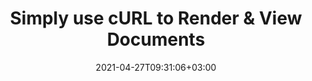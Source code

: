 ---
############################# Static ############################
layout: "product"
date: 2021-04-27T09:31:06+03:00
draft: false

product: "Viewer"
product_tag: "viewer"
platform: "cURL"
platform_tag: "curl"

############################# Head ############################
head_title: "Render PDF Word Excel Outlook via cURL | Document Viewer REST API"
head_description: "REST APIs for Documents viewing and rendering via cURL commands. View PDF, images, Microsoft Word, Excel, PPTX, Visio, Project & 50+ file formats."

############################# Header ############################
title: "Simply use cURL to Render & View Documents"
description: "Exposes RESTful APIs to view and render business documents & attachments for supported file formats. Render as PDF, HTML, PNG or JPG image.
‎"
button:
    enable: true

############################# SubMenu ############################
submenu:
    enable: true
    
    left:
        img_alt: "GroupDocs.Viewer for Cloud"
        image: "https://www.groupdocs.cloud/templates/groupdocscloud/images/sdk/272x272/groupdocs_viewer-for-curl.png"
        product: "GroupDocs.Viewer"
        platform: "cURL"

    middle:
        button:
            # button loop
            - link: "#overview"
              text: "Overview"

            # button loop
            - link: "#features"
              text: "Features"


            # button loop
            - link: "https://docs.groupdocs.cloud/viewer/release-notes/"
              text: "Release Notes"

            # button loop
            - link: "https://purchase.groupdocs.cloud/pricing"
              text: "Pricing"

    right:
        link_download: "https://groupdocscloud.github.io/"
        link_learn: "https://docs.groupdocs.cloud/viewer/"
        link_buy: "https://purchase.groupdocs.cloud/buy"

############################# Overview ############################
overview:
    enable: true
    content: |
      GroupDocs.Viewer Cloud for cURL allows you to seamlessly enhance your application with the capability to render a number of document formats. The API supports a variety of document formats and allows viewing a specific document in HTML, image, PDF or its original format with the flexibility to render the whole document, page by page or custom range of pages.
    tabs:
      enable: true     
      
      ## TAB ONE ##
      tab_one:
        description: |
          An overview of the main features supported by GroupDocs.Viewer Cloud for cURL.

        left:
          enable: true
          icon: "fa fa-cogs"
          title: "Document Rendering"
          content: |
            * Word, Excel, Powerpoint
            * Visio, Project, Outlook, OneNote
            * OpenDocument
            * Images
            *CAD Drawing Image formats
            * PDF, XPS, Text, Web formats
            * Many more formats
        right:
          enable: true
          icon: "fab fa-html5"
          title: "Overview"
          content: |
            * Rotating, Reordering
            * Watermarking pages
            * Rendering Attachments
      
      ## TAB TWO ##
      tab_two:
        description: |
          GroupDocs.Viewer Cloud for cURL supports a number of document formats.

        left:
          enable: true
          table:
            # table loop
            - title: "Microsoft Office"
              content: |
                * **Word:** DOC, DOCX, DOCM, DOT, DOTX, DOTM
                * **Excel:** XLS, XLSX, XLSM, XLSB, XLTX, XLTM
                * **PowerPoint:**  PPT, PPTX, PPS, PPSX, PPSM, PPTM, POTX, POTM
                * **Visio:** VSD, VSDX, VSDM, VST, VSTX, VSTM, VSS, VSSX, VSSM, VDX, VSX, VTX, VDW
                * **Project:** MPP, MPT
                * **Outlook:** MSG, EML, PST, OST
                * **OneNote:** ONE

            

        right:
          enable: true
          table:
            # table loop
            - title: "Images, Graphics & Diagrams"
              content: |
                * **OpenDocument:** ODT, OTT, ODS, OTS, ODP, OTP, ODG
                * **Fixed Layout:** PDF, XPS
                * **eBook:** EPUB, MOBI
                * **Image Files:** BMP, GIF, ICO, JPG, JPEG, PNG, PSD, SVG, TIF, TIFF, Webp, DjVu, DNG, DCM (DICOM)
                * **JPEG2000:** JP2, J2C, J2K, JPF, JPX, JPM
                * **CAD:** DGN, DWF, DWG, DXF, IFC, STL
                * **Markup:** HTML, MHT, MHTML, XML
                * **Metafile:** WMF, EMF, CGM
                * **Apple Mail:** EMLX
                * **PostScript:** PS, EPS
                * **Other:** RTF, TXT, TEX, CSV, TSV, PCL
                
      ## TAB THREE ##
      tab_three:
        description: |
          GroupDocs.Viewer Cloud for cURL - some of the supported languages and platforms.
        
        left:
          enable: true
          table:
            # table loop
            - icon: "fab fa-windows"
              title: "Operating Systems"
              content: |
                * Microsoft Windows Desktop
                * Microsoft Windows Server
                * Linux
                * MacOS

            # table loop
            - icon: "fas fa-code"
              title: "Supported Frameworks"
              content: |
                * Java 7 (1.7) and above

        right:
          enable: true
          table:
            # table loop
            - icon: "fas fa-cogs"
              title: "Development Environments"
              content: |
                * NetBeans
                * IntelliJ IDEA
                * Eclipse
            # table loop
            - icon: "fas fa-tools"
              title: "Build Automation Tool"
              content: |
                * Maven

############################# Features ############################
features:
    enable: true
    title: "Advanced Document Viewer REST API Features"

    feature:
      # feature loop
      - icon: "fab fa-html5"
        content: "Render documents as HTML5"

      # feature loop
      - icon: "fas fa-images"
        content: "Render documents as Image"

      # feature loop
      - icon: "fas fa-file-alt"
        content: "Rotate, reorder & watermark pages"
      
      # feature loop
      - icon: "fas fa-file-pdf"
        content: "Render documents as PDF"

      # feature loop
      - icon: "fas fa-paperclip"
        content: "Render document attachments"

      # feature loop
      - icon: "fas fa-lock"
        content: "APIs are secured and require authentication"

     

      

    more_feature:
      # more_feature_loop
      - title: "Quick and Reliable Request and Response"
        content: |
          The cloud based viewer API provides you all the supported file formats along with file extensions in a well formatted JSON response with just a few lines of code.
          Get Supported File Formats - cURL
          
          ```shell
          curl -X GET "https://api.groupdocs.cloud/v2.0/viewer/formats" \
          -H "accept: application/json" \
          -H "authorization: Bearer xxxxxxxxxx"
          ```
      # more_feature_loop
      - title: "Get Started with Document Viewing REST API"
        content: "It is easy to get started with GroupDocs.Viewer Cloud as there is nothing to install. Simply create an account at GroupDocs Cloud and get your application information. Once you have the App SID & key, you are ready to give the GroupDocs.Viewer Cloud REST API a try with any language - on any platform."

      # more_feature_loop
      - title: "Flexible Rendering of Documents"
        content: "GroupDocs.Viewer Cloud is a powerful document viewer REST API that allows you to display over 50 document formats in your applications. It allows document rendering for the whole document, page by page or custom range of pages."
       
       # more_feature_loop
      - title: "Language, Platform & Storage Independence"
        content: "GroupDocs.Viewer Cloud can not only be used with any language or platform which supports HTTP requests and responses, but it can also be used with many third party cloud storage providers including Amazon S3, Google Cloud, Google Drive and DropBox."

        # more_feature_loop
      - title: "Security and Authentication"
        content: "The GroupDocs.Viewer Cloud API is secured and requires authentication. Users need to register at GroupDocs Cloud and get their app access key ID and app secret access key. Authenticated requests require a signature and AppSID query parameters or OAuth 2.0 athrorization header."


        # more_feature_loop
      - title: "API Explorer"
        content: "The easiest way to try out GroupDocs.Viewer Cloud API right away in your browser is by using GroupDocs for Cloud Web API explorer, which is a collection of Swagger documentation for the GroupDocs Cloud APIs. It also provides testing and interactivity to our API endpoint documentation."

############################# Support ############################
support:
    enable: true

############################# Solutions ############################
solutions:
    enable: true
    title: "GroupDocs.Viewer Cloud also offers individual document rendering SDKs for other popular languages as listed below:"

    solution:
        # solution loop
        - img_alt: "GroupDocs.Viewer Cloud SDK for cURL"
          image: "https://www.groupdocs.cloud/templates/groupdocscloud/images/sdk/272x272/groupdocs_viewer-for-curl.png"
          product: "GroupDocs.Viewer"
          platform: "cURL"
          link: "/viewer/curl/"

        # solution loop
        - img_alt: "GroupDocs.Viewer Cloud SDK for .NET"
          image: "https://www.groupdocs.cloud/templates/groupdocscloud/images/sdk/272x272/groupdocs_viewer-for-net.png"
          product: "GroupDocs.Viewer"
          platform: ".NET"
          link: "/viewer/net/"

        # solution loop
        - img_alt: "GroupDocs.Viewer Cloud SDK for Java"
          image: "https://www.groupdocs.cloud/templates/groupdocscloud/images/sdk/272x272/groupdocs_viewer-for-java.png"
          product: "GroupDocs.Viewer"
          platform: "Cloud SKD for Java"
          link: "/viewer/java/"

        # solution loop
        - img_alt: "GroupDocs.Viewer Cloud SDK for PHP"
          image: "https://www.groupdocs.cloud/templates/groupdocscloud/images/sdk/272x272/groupdocs_viewer-for-php.png"
          product: "GroupDocs.Viewer"
          platform: "PHP"
          link: "/viewer/php/"

        # solution loop
        - img_alt: "GroupDocs.Viewer Cloud SDK for Python"
          image: "https://www.groupdocs.cloud/templates/groupdocscloud/images/sdk/272x272/groupdocs_viewer-for-python.png"
          product: "GroupDocs.Viewer"
          platform: "Python"
          link: "/viewer/python/"

        # solution loop
        - img_alt: "GroupDocs.Viewer Cloud SDK for Ruby"
          image: "https://www.groupdocs.cloud/templates/groupdocscloud/images/sdk/272x272/groupdocs_viewer-for-ruby.png"
          product: "GroupDocs.Viewer"
          platform: "Ruby"
          link: "/viewer/ruby/"

        # solution loop
        - img_alt: "GroupDocs.Viewer Cloud SDK for Node.js"
          image: "https://www.groupdocs.cloud/templates/groupdocscloud/images/sdk/272x272/groupdocs_viewer-for-node.png"
          product: "GroupDocs.Viewer"
          platform: "Node.js"
          link: "/viewer/nodejs/"

        # solution loop
        - img_alt: "GroupDocs.Viewer Cloud SDK for Android"
          image: "https://www.groupdocs.cloud/templates/groupdocscloud/images/sdk/272x272/groupdocs_viewer-for-android.png"
          product: "GroupDocs.Viewer"
          platform: "Android"
          link: "/viewer/android/"
    

############################# Back to top ###############################
back_to_top:
  enable: true
---
